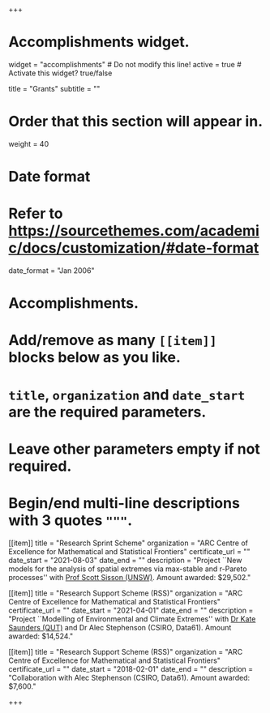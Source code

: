 +++
# Accomplishments widget.
widget = "accomplishments"  # Do not modify this line!
active = true  # Activate this widget? true/false

title = "Grants"
subtitle = ""

# Order that this section will appear in.
weight = 40

# Date format
#   Refer to https://sourcethemes.com/academic/docs/customization/#date-format
date_format = "Jan 2006"

# Accomplishments.
#   Add/remove as many `[[item]]` blocks below as you like.
#   `title`, `organization` and `date_start` are the required parameters.
#   Leave other parameters empty if not required.
#   Begin/end multi-line descriptions with 3 quotes `"""`.

[[item]]
  title = "Research Sprint Scheme"
  organization = "ARC Centre of Excellence for Mathematical and Statistical Frontiers"
  certificate_url = ""
  date_start = "2021-08-03"
  date_end = ""
  description = "Project ``New models for the analysis of spatial extremes via max-stable and r-Pareto processes'' with  [Prof Scott Sisson (UNSW)](https://web.maths.unsw.edu.au/~scott/Welcome.html). Amount awarded: $29,502."  

[[item]]
  title = "Research Support Scheme (RSS)"
  organization = "ARC Centre of Excellence for Mathematical and Statistical Frontiers"
  certificate_url = ""
  date_start = "2021-04-01"
  date_end = ""
  description = "Project ``Modelling of Environmental and Climate Extremes'' with  [Dr Kate Saunders (QUT)](https://research.qut.edu.au/qutcds/staff/kate-saunders/) and Dr Alec Stephenson (CSIRO, Data61). Amount awarded: $14,524."  

[[item]]
  title = "Research Support Scheme (RSS)"
  organization = "ARC Centre of Excellence for Mathematical and Statistical Frontiers"
  certificate_url = ""
  date_start = "2018-02-01"
  date_end = ""
  description = "Collaboration with Alec Stephenson (CSIRO, Data61). Amount awarded: $7,600."


+++
